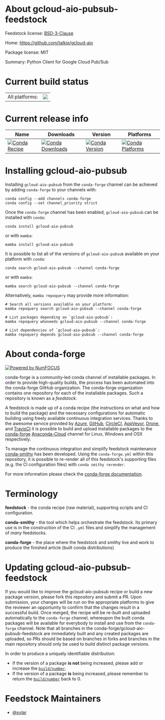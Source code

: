 About gcloud-aio-pubsub-feedstock
=================================

Feedstock license: [BSD-3-Clause](https://github.com/conda-forge/gcloud-aio-pubsub-feedstock/blob/main/LICENSE.txt)

Home: https://github.com/talkiq/gcloud-aio

Package license: MIT

Summary: Python Client for Google Cloud Pub/Sub

Current build status
====================


<table><tr><td>All platforms:</td>
    <td>
      <a href="https://dev.azure.com/conda-forge/feedstock-builds/_build/latest?definitionId=18063&branchName=main">
        <img src="https://dev.azure.com/conda-forge/feedstock-builds/_apis/build/status/gcloud-aio-pubsub-feedstock?branchName=main">
      </a>
    </td>
  </tr>
</table>

Current release info
====================

| Name | Downloads | Version | Platforms |
| --- | --- | --- | --- |
| [![Conda Recipe](https://img.shields.io/badge/recipe-gcloud--aio--pubsub-green.svg)](https://anaconda.org/conda-forge/gcloud-aio-pubsub) | [![Conda Downloads](https://img.shields.io/conda/dn/conda-forge/gcloud-aio-pubsub.svg)](https://anaconda.org/conda-forge/gcloud-aio-pubsub) | [![Conda Version](https://img.shields.io/conda/vn/conda-forge/gcloud-aio-pubsub.svg)](https://anaconda.org/conda-forge/gcloud-aio-pubsub) | [![Conda Platforms](https://img.shields.io/conda/pn/conda-forge/gcloud-aio-pubsub.svg)](https://anaconda.org/conda-forge/gcloud-aio-pubsub) |

Installing gcloud-aio-pubsub
============================

Installing `gcloud-aio-pubsub` from the `conda-forge` channel can be achieved by adding `conda-forge` to your channels with:

```
conda config --add channels conda-forge
conda config --set channel_priority strict
```

Once the `conda-forge` channel has been enabled, `gcloud-aio-pubsub` can be installed with `conda`:

```
conda install gcloud-aio-pubsub
```

or with `mamba`:

```
mamba install gcloud-aio-pubsub
```

It is possible to list all of the versions of `gcloud-aio-pubsub` available on your platform with `conda`:

```
conda search gcloud-aio-pubsub --channel conda-forge
```

or with `mamba`:

```
mamba search gcloud-aio-pubsub --channel conda-forge
```

Alternatively, `mamba repoquery` may provide more information:

```
# Search all versions available on your platform:
mamba repoquery search gcloud-aio-pubsub --channel conda-forge

# List packages depending on `gcloud-aio-pubsub`:
mamba repoquery whoneeds gcloud-aio-pubsub --channel conda-forge

# List dependencies of `gcloud-aio-pubsub`:
mamba repoquery depends gcloud-aio-pubsub --channel conda-forge
```


About conda-forge
=================

[![Powered by
NumFOCUS](https://img.shields.io/badge/powered%20by-NumFOCUS-orange.svg?style=flat&colorA=E1523D&colorB=007D8A)](https://numfocus.org)

conda-forge is a community-led conda channel of installable packages.
In order to provide high-quality builds, the process has been automated into the
conda-forge GitHub organization. The conda-forge organization contains one repository
for each of the installable packages. Such a repository is known as a *feedstock*.

A feedstock is made up of a conda recipe (the instructions on what and how to build
the package) and the necessary configurations for automatic building using freely
available continuous integration services. Thanks to the awesome service provided by
[Azure](https://azure.microsoft.com/en-us/services/devops/), [GitHub](https://github.com/),
[CircleCI](https://circleci.com/), [AppVeyor](https://www.appveyor.com/),
[Drone](https://cloud.drone.io/welcome), and [TravisCI](https://travis-ci.com/)
it is possible to build and upload installable packages to the
[conda-forge](https://anaconda.org/conda-forge) [Anaconda-Cloud](https://anaconda.org/)
channel for Linux, Windows and OSX respectively.

To manage the continuous integration and simplify feedstock maintenance
[conda-smithy](https://github.com/conda-forge/conda-smithy) has been developed.
Using the ``conda-forge.yml`` within this repository, it is possible to re-render all of
this feedstock's supporting files (e.g. the CI configuration files) with ``conda smithy rerender``.

For more information please check the [conda-forge documentation](https://conda-forge.org/docs/).

Terminology
===========

**feedstock** - the conda recipe (raw material), supporting scripts and CI configuration.

**conda-smithy** - the tool which helps orchestrate the feedstock.
                   Its primary use is in the construction of the CI ``.yml`` files
                   and simplify the management of *many* feedstocks.

**conda-forge** - the place where the feedstock and smithy live and work to
                  produce the finished article (built conda distributions)


Updating gcloud-aio-pubsub-feedstock
====================================

If you would like to improve the gcloud-aio-pubsub recipe or build a new
package version, please fork this repository and submit a PR. Upon submission,
your changes will be run on the appropriate platforms to give the reviewer an
opportunity to confirm that the changes result in a successful build. Once
merged, the recipe will be re-built and uploaded automatically to the
`conda-forge` channel, whereupon the built conda packages will be available for
everybody to install and use from the `conda-forge` channel.
Note that all branches in the conda-forge/gcloud-aio-pubsub-feedstock are
immediately built and any created packages are uploaded, so PRs should be based
on branches in forks and branches in the main repository should only be used to
build distinct package versions.

In order to produce a uniquely identifiable distribution:
 * If the version of a package **is not** being increased, please add or increase
   the [``build/number``](https://docs.conda.io/projects/conda-build/en/latest/resources/define-metadata.html#build-number-and-string).
 * If the version of a package **is** being increased, please remember to return
   the [``build/number``](https://docs.conda.io/projects/conda-build/en/latest/resources/define-metadata.html#build-number-and-string)
   back to 0.

Feedstock Maintainers
=====================

* [@xylar](https://github.com/xylar/)

